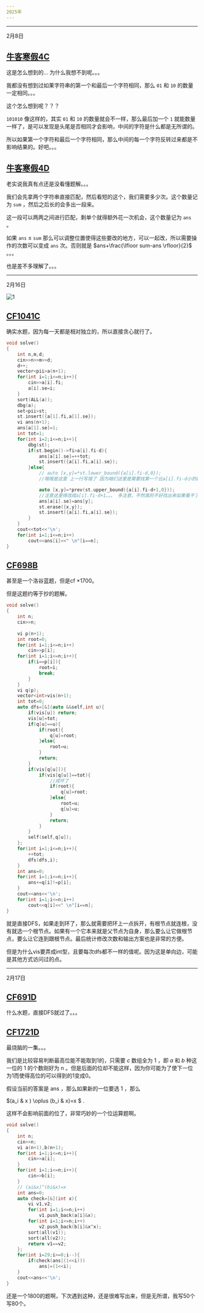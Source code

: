```yaml
---
2025年
---
```


---

2月8日

## [牛客寒假4C](https://ac.nowcoder.com/acm/contest/95336/C)

这是怎么想到的... 为什么我想不到呢。。。

我都没有想到过如果字符串的第一个和最后一个字符相同，那么 `01` 和 `10` 的数量一定相同。。。

这个怎么想到呢？？？

`101010` 像这样的，其实 `01` 和 `10` 的数量就会不一样，那么最后加一个 `1` 就能数量一样了，是可以发现是头尾是否相同才会影响，中间的字符是什么都是无所谓的。

所以如果第一个字符和最后一个字符相同，那么中间的每一个字符反转过来都是不影响结果的。好吧。。。

## [牛客寒假4D](https://ac.nowcoder.com/acm/contest/95336/D)

老实说我真有点还是没看懂题解。。。

我们会先拿两个字符串直接匹配，然后看短的这个，我们需要多少次。这个数量记为 `sum` ，然后之后长的会多出一段来。

这一段可以两两之间进行匹配，剩单个就得额外花一次机会，这个数量记为 `ans` 。

如果 `ans` $\le$ `sum` 那么可以调整位置使得这些要改的地方，可以一起改，所以需要操作的次数可以变成 `ans` 次。否则就是 $ans+\frac{\lfloor sum-ans \rfloor}{2}$ 。。。

也是差不多理解了。。。

---

2月16日

![1](https://img.picui.cn/free/2025/02/16/67b1ebfe65815.jpg)

## [CF1041C](https://codeforces.com/contest/1041/problem/C)

确实水题，因为每一天都是相对独立的，所以直接贪心就行了。

```cpp
void solve()
{
    int n,m,d;
    cin>>n>>m>>d;
    d++;
    vector<pii>a(n+1);
    for(int i=1;i<=n;i++){
        cin>>a[i].fi;
        a[i].se=i;
    }
    sort(ALL(a));
    dbg(a);
    set<pii>st;
    st.insert({a[1].fi,a[1].se});
    vi ans(n+1);
    ans[a[1].se]=1;
    int tot=1;
    for(int i=2;i<=n;i++){
        dbg(st);
        if(st.begin()->fi>a[i].fi-d){
            ans[a[i].se]=++tot;
            st.insert({a[i].fi,a[i].se});
        }else{
            // auto [x,y]=*st.lower_bound({a[i].fi-d,0});
            //哦哦是这里 上一行写错了 因为咱们这里是需要找第一个比a[i].fi-d小的数字。。。

            auto [x,y]=*prev(st.upper_bound({a[i].fi-d+1,0}));
            //注意这里得改成a[i].fi-d+1。。。 多注意，不然真的不好找出来如果看不了样例
            ans[a[i].se]=ans[y];
            st.erase({x,y});
            st.insert({a[i].fi,a[i].se});
        }
    }
    cout<<tot<<'\n';
    for(int i=1;i<=n;i++)
        cout<<ans[i]<<" \n"[i==n];
}
```

## [CF698B](https://codeforces.com/contest/698/problem/B)

甚至是一个洛谷蓝题，但是cf *1700。

但是这题约等于抄的题解。

```cpp
void solve()
{
    int n;
    cin>>n;
    
    vi p(n+1);
    int root=0;
    for(int i=1;i<=n;i++)
        cin>>p[i];
    for(int i=1;i<=n;i++){
        if(i==p[i]){
            root=i;
            break;
        }
    }
    vi q(p);
    vector<int>vis(n+1);
    int tot=0;
    auto dfs=[&](auto &&self,int u){
        if(vis[u]) return;
        vis[u]=tot;
        if(q[u]==u){
            if(root){
                q[u]=root;
            }else{
                root=u;
            }
            return;
        }
        if(vis[q[u]]){
            if(vis[q[u]]==tot){
                //成环了
                if(root){
                    q[u]=root;
                }else{
                    root=u;
                    q[u]=u;
                }
                return;
            }
        }
        self(self,q[u]);
    };
    for(int i=1;i<=n;i++){
        ++tot;
        dfs(dfs,i);
    }
    int ans=0;
    for(int i=1;i<=n;i++){
        ans+=q[i]!=p[i];
    }
    cout<<ans<<'\n';
    for(int i=1;i<=n;i++)
        cout<<q[i]<<" \n"[i==n];
}
```

就是直接DFS，如果走到环了，那么就需要把环上一点拆开，有根节点就连根，没有就选一个根节点。如果有一个它本来就是父节点为自身，那么要么让它做根节点，要么让它连到跟根节点。最后统计修改次数和输出方案也是非常的方便。

但是为什么vis要弄成int型，且要每次dfs都不一样的值呢。因为这是单向边，可能是其他方式访问过的点。

---

2月17日

## [CF691D](https://codeforces.com/contest/691/problem/D)

什么水题，直接DFS就过了。。。

## [CF1721D](https://codeforces.com/contest/1721/problem/D)

最烧脑的一集。。。

我们是比较容易判断最高位能不能取到1的，只需要 $c$ 数组全为 1 ，即  $a$ 和 $b$ 种这一位的 1 的个数刚好为 n 。但是后面的位却不能这样，因为你可能为了使下一位为1而使得高位的可以得到的1变成0。

假设当前的答案是 ans ，那么如果新的一位要选 1 ，那么 

$(a_i \&  x ) \oplus (b_i \& x)=x $ .

这样不会影响前面的位了，非常巧妙的一个位运算题啊。

```cpp
void solve()
{
    int n;
    cin>>n;
    vi a(n+1),b(n+1);
    for(int i=1;i<=n;i++){
        cin>>a[i];
    }
    for(int i=1;i<=n;i++){
        cin>>b[i];
    }
    // (ai&x)^(bi&x)=x
    int ans=0;
    auto check=[&](int x){
        vi v1,v2;
        for(int i=1;i<=n;i++)
            v1.push_back(a[i]&x);
        for(int i=1;i<=n;i++)
            v2.push_back(b[i]&x^x);
        sort(all(v1));
        sort(all(v2));
        return v1==v2;
    };
    for(int i=29;i>=0;i--){
        if(check(ans|(1<<i)))
            ans|=(1<<i);
    }
    cout<<ans<<'\n';
}
```

还是一个1800的题啊，下次遇到这种，还是很难写出来，但是无所谓，我写50个写80个。